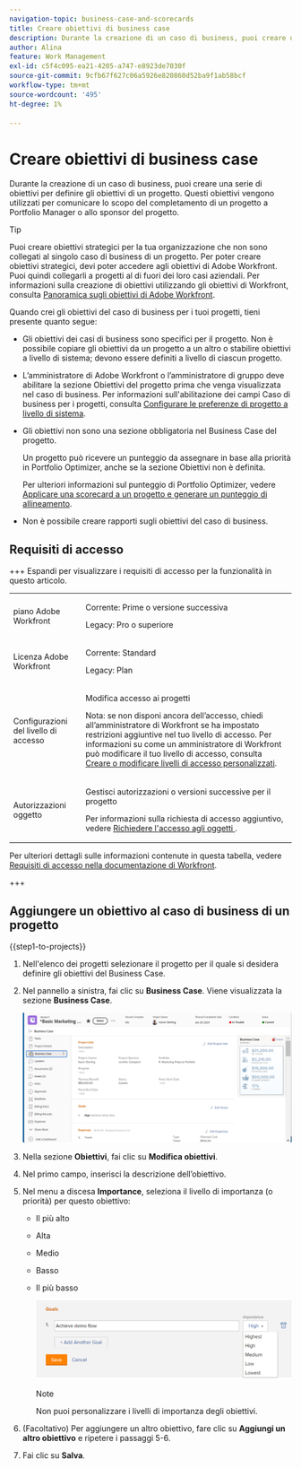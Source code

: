```yaml
---
navigation-topic: business-case-and-scorecards
title: Creare obiettivi di business case
description: Durante la creazione di un caso di business, puoi creare una serie di obiettivi per definire gli obiettivi di un progetto. Gli obiettivi del caso di business vengono utilizzati per comunicare al manager Portfolio o allo sponsor del progetto lo scopo di completare un progetto.
author: Alina
feature: Work Management
exl-id: c5f4c095-ea21-4205-a747-e8923de7030f
source-git-commit: 9cfb67f627c06a5926e820860d52ba9f1ab58bcf
workflow-type: tm+mt
source-wordcount: '495'
ht-degree: 1%

---
```


# Creare obiettivi di business case

<!-- Audited: 4/2025 -->

Durante la creazione di un caso di business, puoi creare una serie di obiettivi per definire gli obiettivi di un progetto. Questi obiettivi vengono utilizzati per comunicare lo scopo del completamento di un progetto a Portfolio Manager o allo sponsor del progetto.

<!--
<p data-mc-conditions="QuicksilverOrClassic.Draft mode">(NOTE: below snippet: NWE only, not classic)</p>
-->

>[!TIP]
>
>Puoi creare obiettivi strategici per la tua organizzazione che non sono collegati al singolo caso di business di un progetto. Per poter creare obiettivi strategici, devi poter accedere agli obiettivi di Adobe Workfront. Puoi quindi collegarli a progetti al di fuori dei loro casi aziendali. Per informazioni sulla creazione di obiettivi utilizzando gli obiettivi di Workfront, consulta [Panoramica sugli obiettivi di Adobe Workfront](../../../workfront-goals/goal-management/wf-goals-overview.md).

Quando crei gli obiettivi del caso di business per i tuoi progetti, tieni presente quanto segue:

* Gli obiettivi dei casi di business sono specifici per il progetto. Non è possibile copiare gli obiettivi da un progetto a un altro o stabilire obiettivi a livello di sistema; devono essere definiti a livello di ciascun progetto.
* L’amministratore di Adobe Workfront o l’amministratore di gruppo deve abilitare la sezione Obiettivi del progetto prima che venga visualizzata nel caso di business. Per informazioni sull&#39;abilitazione dei campi Caso di business per i progetti, consulta [Configurare le preferenze di progetto a livello di sistema](../../../administration-and-setup/set-up-workfront/configure-system-defaults/set-project-preferences.md).

* Gli obiettivi non sono una sezione obbligatoria nel Business Case del progetto.

  Un progetto può ricevere un punteggio da assegnare in base alla priorità in Portfolio Optimizer, anche se la sezione Obiettivi non è definita.

  Per ulteriori informazioni sul punteggio di Portfolio Optimizer, vedere [Applicare una scorecard a un progetto e generare un punteggio di allineamento](../../../manage-work/projects/define-a-business-case/apply-scorecard-to-project-to-generate-alignment-score.md).

* Non è possibile creare rapporti sugli obiettivi del caso di business.

## Requisiti di accesso

+++ Espandi per visualizzare i requisiti di accesso per la funzionalità in questo articolo.

<table style="table-layout:auto"> 
 <col> 
 </col> 
 <col> 
 </col> 
 <tbody> 
  <tr> 
   <td role="rowheader">piano Adobe Workfront</td> 
   <td> <p>Corrente: Prime o versione successiva</p>
   <p>Legacy: Pro o superiore</p>  </td> 
  </tr> 
  <tr> 
   <td role="rowheader">Licenza Adobe Workfront</td>
   <td> 
   <p>Corrente: Standard</p> 
   <p>Legacy: Plan </p> 
   </td> 
  </tr> 
  <tr> 
   <td role="rowheader">Configurazioni del livello di accesso</td> 
   <td> <p>Modifica accesso ai progetti</p> <p>Nota: se non disponi ancora dell’accesso, chiedi all’amministratore di Workfront se ha impostato restrizioni aggiuntive nel tuo livello di accesso. Per informazioni su come un amministratore di Workfront può modificare il tuo livello di accesso, consulta <a href="../../../administration-and-setup/add-users/configure-and-grant-access/create-modify-access-levels.md" class="MCXref xref">Creare o modificare livelli di accesso personalizzati</a>.</p> </td> 
  </tr> 
  <tr> 
   <td role="rowheader">Autorizzazioni oggetto</td> 
   <td> <p>Gestisci autorizzazioni o versioni successive per il progetto</p> <p>Per informazioni sulla richiesta di accesso aggiuntivo, vedere <a href="../../../workfront-basics/grant-and-request-access-to-objects/request-access.md" class="MCXref xref">Richiedere l'accesso agli oggetti </a>.</p> </td> 
  </tr> 
 </tbody> 
</table>

Per ulteriori dettagli sulle informazioni contenute in questa tabella, vedere [Requisiti di accesso nella documentazione di Workfront](/help/quicksilver/administration-and-setup/add-users/access-levels-and-object-permissions/access-level-requirements-in-documentation.md).

+++

## Aggiungere un obiettivo al caso di business di un progetto

{{step1-to-projects}}

1. Nell&#39;elenco dei progetti selezionare il progetto per il quale si desidera definire gli obiettivi del Business Case.
1. Nel pannello a sinistra, fai clic su **Business Case**. Viene visualizzata la sezione **Business Case**.

   ![Informazioni sul caso di business](assets/business-case-page-info-goals-expenses-nwe-350x123.png)

1. Nella sezione **Obiettivi**, fai clic su **Modifica obiettivi**.

1. Nel primo campo, inserisci la descrizione dell’obiettivo.

1. Nel menu a discesa **Importance**, seleziona il livello di importanza (o priorità) per questo obiettivo:

   * Il più alto
   * Alta
   * Medio
   * Basso
   * Il più basso

     ![Importanza](assets/g1-350x76.png)

     >[!NOTE]
     >
     >Non puoi personalizzare i livelli di importanza degli obiettivi.

1. (Facoltativo) Per aggiungere un altro obiettivo, fare clic su **Aggiungi un altro obiettivo** e ripetere i passaggi 5-6.

1. Fai clic su **Salva**.
